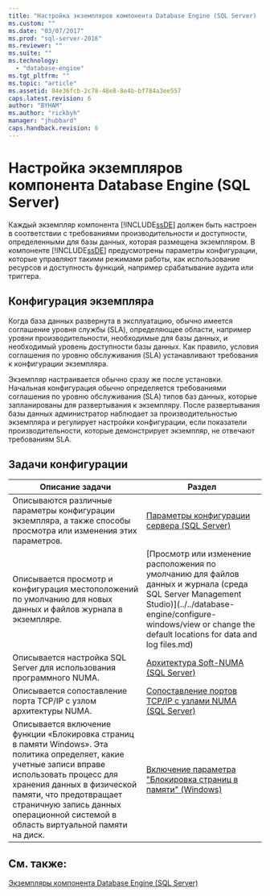 ```yaml
---
title: "Настройка экземпляров компонента Database Engine (SQL Server) | Microsoft Docs"
ms.custom: ""
ms.date: "03/07/2017"
ms.prod: "sql-server-2016"
ms.reviewer: ""
ms.suite: ""
ms.technology: 
  - "database-engine"
ms.tgt_pltfrm: ""
ms.topic: "article"
ms.assetid: 84e36fcb-2c78-48e8-8e4b-bf784a3ee557
caps.latest.revision: 6
author: "BYHAM"
ms.author: "rickbyh"
manager: "jhubbard"
caps.handback.revision: 6
---
```

# Настройка экземпляров компонента Database Engine (SQL Server)
  Каждый экземпляр компонента [!INCLUDE[ssDE](../../includes/ssde-md.md)] должен быть настроен в соответствии с требованиями производительности и доступности, определенными для базы данных, которая размещена экземпляром. В компоненте [!INCLUDE[ssDE](../../includes/ssde-md.md)] предусмотрены параметры конфигурации, которые управляют такими режимами работы, как использование ресурсов и доступность функций, например срабатывание аудита или триггера.  
  
## Конфигурация экземпляра  
 Когда база данных развернута в эксплуатацию, обычно имеется соглашение уровня службы (SLA), определяющее области, например уровни производительности, необходимые для базы данных, и необходимый уровень доступности базы данных. Как правило, условия соглашения по уровню обслуживания (SLA) устанавливают требования к конфигурации экземпляра.  
  
 Экземпляр настраивается обычно сразу же после установки. Начальная конфигурация обычно определяется требованиями соглашения по уровню обслуживания (SLA) типов баз данных, которые запланированы для развертывания к экземпляру. После развертывания базы данных администратор наблюдает за производительностью экземпляра и регулирует настройки конфигурации, если показатели производительности, которые демонстрирует экземпляр, не отвечают требованиям SLA.  
  
## Задачи конфигурации  
  
|Описание задачи|Раздел|  
|----------------------|-----------|  
|Описываются различные параметры конфигурации экземпляра, а также способы просмотра или изменения этих параметров.|[Параметры конфигурации сервера (SQL Server)](../../database-engine/configure-windows/server-configuration-options-sql-server.md)|  
|Описывается просмотр и конфигурация местоположений по умолчанию для новых данных и файлов журнала в экземпляре.|[Просмотр или изменение расположения по умолчанию для файлов данных и журнала (среда SQL Server Management Studio)](../../database-engine/configure-windows/view or change the default locations for data and log files.md)|  
|Описывается настройка SQL Server для использования программного NUMA.|[Архитектура Soft-NUMA (SQL Server)](../../database-engine/configure-windows/soft-numa-sql-server.md)|  
|Описывается сопоставление порта TCP/IP с узлом архитектуры NUMA.|[Сопоставление портов TCP/IP с узлами NUMA (SQL Server)](../../database-engine/configure-windows/map-tcp-ip-ports-to-numa-nodes-sql-server.md)|  
|Описывается включение функции «Блокировка страниц в памяти Windows». Эта политика определяет, какие учетные записи вправе использовать процесс для хранения данных в физической памяти, что предотвращает страничную запись данных операционной системой в область виртуальной памяти на диск.|[Включение параметра "Блокировка страниц в памяти" (Windows)](../../database-engine/configure-windows/enable-the-lock-pages-in-memory-option-windows.md)|  
  
## См. также:  
 [Экземпляры компонента Database Engine (SQL Server)](../../database-engine/configure-windows/database-engine-instances-sql-server.md)  
  
  